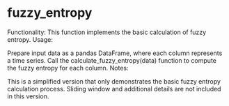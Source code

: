 # fuzzy_entropy
Functionality:
This function implements the basic calculation of fuzzy entropy.
Usage:

Prepare input data as a pandas DataFrame, where each column represents a time series.
Call the calculate_fuzzy_entropy(data) function to compute the fuzzy entropy for each column.
Notes:

This is a simplified version that only demonstrates the basic fuzzy entropy calculation process.
Sliding window and additional details are not included in this version.

